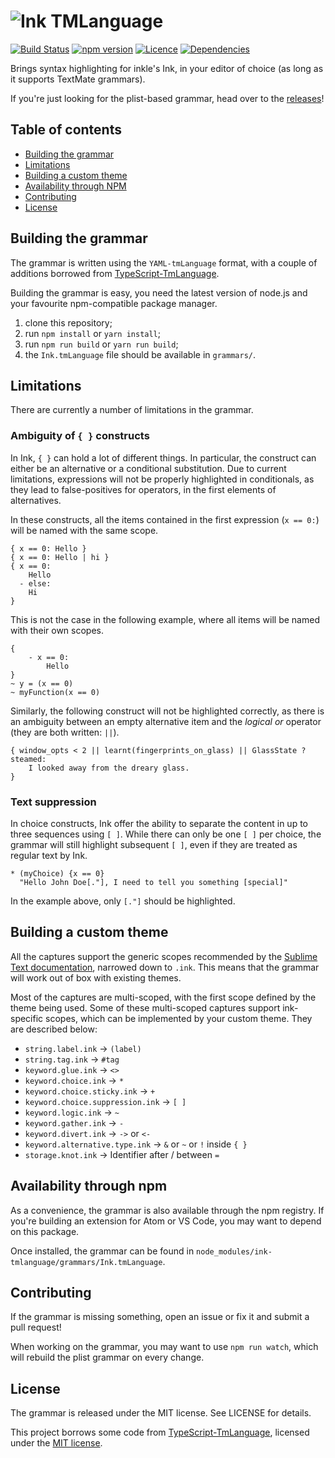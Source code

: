 # ![Ink TMLanguage](https://i.imgur.com/oLMOVfq.png)

[![Build Status](https://github.com/inkle/ink-tmlanguage/workflows/build/badge.svg)](https://github.com/inkle/ink-tmlanguage/actions)
[![npm version](https://img.shields.io/npm/v/ink-tmlanguage.svg)](https://www.npmjs.com/package/ink-tmlanguage)
[![Licence](https://img.shields.io/npm/l/ink-tmlanguage.svg)](https://github.com/inkle/ink-tmlanguage/blob/master/LICENSE)
[![Dependencies](https://david-dm.org/ephread/ink-tmlanguage/status.svg)](https://david-dm.org/inkle/ink-tmlanguage)

Brings syntax highlighting for inkle's Ink, in your editor of choice (as long as
it supports TextMate grammars).

If you're just looking for the plist-based grammar, head over to the [releases](https://github.com/inkle/ink-tmlanguage/releases)!

## Table of contents

  * [Building the grammar](#building-the-grammar)
  * [Limitations](#limitations)
  * [Building a custom theme](#building-a-custom-theme)
  * [Availability through NPM](#availability-through-npm)
  * [Contributing](#contributing)
  * [License](#license)

## Building the grammar

The grammar is written using the `YAML-tmLanguage` format, with a couple of
additions borrowed from [TypeScript-TmLanguage](https://github.com/Microsoft/TypeScript-TmLanguage).

Building the grammar is easy, you need the latest version of node.js and your favourite npm-compatible package manager.

1. clone this repository;
2. run `npm install` or `yarn install`;
3. run `npm run build` or `yarn run build`;
4. the `Ink.tmLanguage` file should be available in `grammars/`.

## Limitations

There are currently a number of limitations in the grammar.

### Ambiguity of `{ }` constructs

In Ink, `{ }` can hold a lot of different things. In particular, the construct can either be an alternative or a conditional substitution. Due to current limitations, expressions will not be properly highlighted in conditionals, as they lead to false-positives for operators, in the first elements of alternatives.

In these constructs, all the items contained in the first expression (`x == 0:`) will be named with the same scope.

```ink
{ x == 0: Hello }
{ x == 0: Hello | hi }
{ x == 0:
	Hello
  - else:
  	Hi
}
```

This is not the case in the following example, where all items will be named with their own scopes.

```ink
{
	- x == 0:
		Hello
}
~ y = (x == 0)
~ myFunction(x == 0)
```

Similarly, the following construct will not be highlighted correctly, as there is an ambiguity between an empty alternative item and the _logical or_ operator (they are both written: `||`).

```ink
{ window_opts < 2 || learnt(fingerprints_on_glass) || GlassState ? steamed:
	I looked away from the dreary glass.
}
```

### Text suppression

In choice constructs, Ink offer the ability to separate the content in up to three sequences using `[ ]`. While there can only be one `[ ]` per choice, the grammar will still highlight subsequent `[ ]`, even if they are treated as regular text by Ink.

```ink
* (myChoice) {x == 0}
  "Hello John Doe[."], I need to tell you something [special]"
```

In the example above, only `[."]` should be highlighted.


## Building a custom theme

All the captures support the generic scopes recommended by the [Sublime Text documentation](https://www.sublimetext.com/docs/3/scope_naming.html), narrowed down to `.ink`. This means that the grammar will work out of box with existing themes.

Most of the captures are multi-scoped, with the first scope defined by the theme being used. Some of these multi-scoped captures support ink-specific scopes, which can be implemented by your custom theme. They are described below:

- `string.label.ink` → `(label)`
- `string.tag.ink` → `#tag`
- `keyword.glue.ink` → `<>`
- `keyword.choice.ink` → `*`
- `keyword.choice.sticky.ink` → `+`
- `keyword.choice.suppression.ink` → `[ ]`
- `keyword.logic.ink` → `~`
- `keyword.gather.ink` → `-`
- `keyword.divert.ink` → `->` or `<-`
- `keyword.alternative.type.ink` → `&` or `~` or `!` inside `{ }`
- `storage.knot.ink` → Identifier after / between `=`

## Availability through npm

As a convenience, the grammar is also available through the npm registry. If you're building an extension for Atom or VS Code, you may want to depend on this package.

Once installed, the grammar can be found in `node_modules/ink-tmlanguage/grammars/Ink.tmLanguage`.

## Contributing

If the grammar is missing something, open an issue or fix it and submit a
pull request!

When working on the grammar, you may want to use `npm run watch`, which will rebuild the plist grammar on every change.

## License

The grammar is released under the MIT license. See LICENSE for details.

This project borrows some code from [TypeScript-TmLanguage](https://github.com/Microsoft/TypeScript-TmLanguage), licensed under the [MIT license](https://github.com/Microsoft/TypeScript-TmLanguage/blob/4a620294f8652e4e3a4a605308650a52773ccec6/LICENSE.txt).
